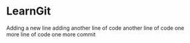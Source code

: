 # LearnGit
Adding a new line 
adding another line of code
another line of code
one more line of code
one more commit
